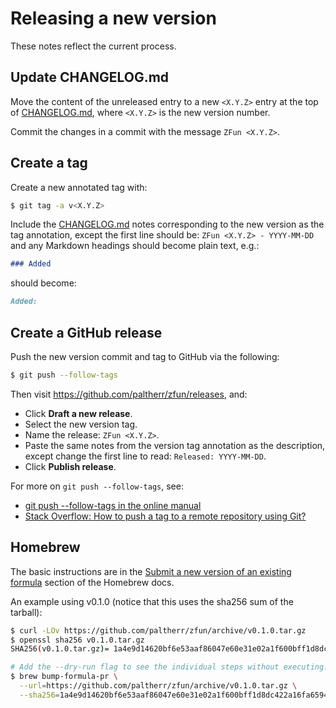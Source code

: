 # Releasing a new version

These notes reflect the current process.

## Update CHANGELOG.md

Move the content of the unreleased entry to a new `<X.Y.Z>` entry at
the top of [CHANGELOG.md], where `<X.Y.Z>` is the new version number.

Commit the changes in a commit with the message `ZFun <X.Y.Z>`.

[CHANGELOG.md]: https://github.com/paltherr/zfun/blob/main/CHANGELOG.md

## Create a tag

Create a new annotated tag with:

```bash
$ git tag -a v<X.Y.Z>
```

Include the [CHANGELOG.md] notes corresponding to the new version as
the tag annotation, except the first line should be: `ZFun <X.Y.Z> -
YYYY-MM-DD` and any Markdown headings should become plain text, e.g.:

```md
### Added
```

should become:

```md
Added:
```

## Create a GitHub release

Push the new version commit and tag to GitHub via the following:

```bash
$ git push --follow-tags
```

Then visit https://github.com/paltherr/zfun/releases, and:

* Click **Draft a new release**.
* Select the new version tag.
* Name the release: `ZFun <X.Y.Z>`.
* Paste the same notes from the version tag annotation as the
  description, except change the first line to read: `Released:
  YYYY-MM-DD`.
* Click **Publish release**.

For more on `git push --follow-tags`, see:

* [git push --follow-tags in the online manual][ft-man]
* [Stack Overflow: How to push a tag to a remote repository using Git?][ft-so]

[ft-man]: https://git-scm.com/docs/git-push#git-push---follow-tags
[ft-so]: https://stackoverflow.com/a/26438076

## Homebrew

The basic instructions are in the [Submit a new version of an existing
formula][brew] section of the Homebrew docs.

[brew]: https://github.com/Homebrew/brew/blob/master/docs/How-To-Open-a-Homebrew-Pull-Request.md#submit-a-new-version-of-an-existing-formula

An example using v0.1.0 (notice that this uses the sha256 sum of the
tarball):

```bash
$ curl -LOv https://github.com/paltherr/zfun/archive/v0.1.0.tar.gz
$ openssl sha256 v0.1.0.tar.gz
SHA256(v0.1.0.tar.gz)= 1a4e9d14620bf6e53aaf86047e60e31e02a1f600bff1d8dc422a16fa6594f6ce

# Add the --dry-run flag to see the individual steps without executing.
$ brew bump-formula-pr \
  --url=https://github.com/paltherr/zfun/archive/v0.1.0.tar.gz \
  --sha256=1a4e9d14620bf6e53aaf86047e60e31e02a1f600bff1d8dc422a16fa6594f6ce
```
